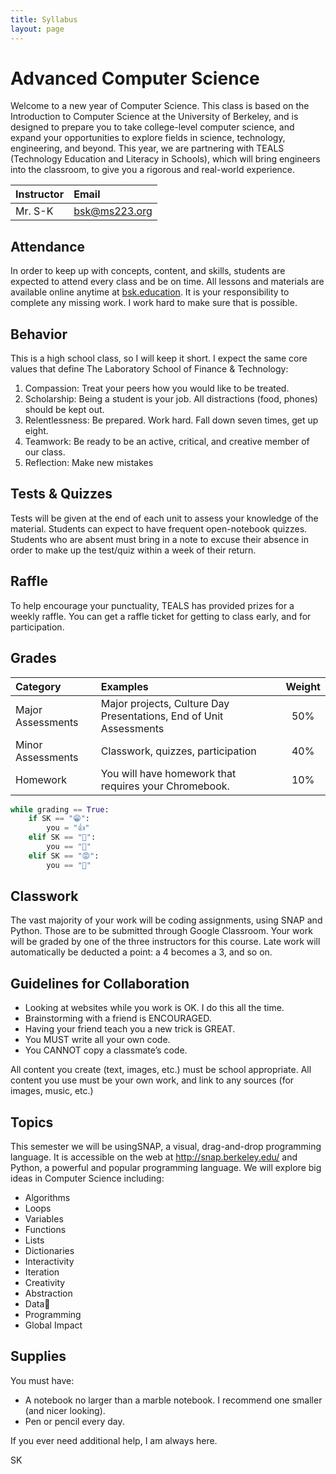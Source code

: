 ```yaml
---
title: Syllabus
layout: page
---
```


# Advanced Computer Science
Welcome to a new year of Computer Science. This class is based on the Introduction to Computer Science at the University of Berkeley, and is designed to prepare you to take college-level computer science, and expand your opportunities to explore fields in science, technology, engineering, and beyond. This year, we are partnering with TEALS (Technology Education and Literacy in Schools), which will bring engineers into the classroom, to give you a rigorous and real-world experience.

| Instructor | Email                                 |
|:-----------|:--------------------------------------|
| Mr. S-K    | [bsk@ms223.org](mailto:bsk@ms223.org) |

## Attendance
In order to keep up with concepts, content, and skills, students are expected to attend every class and be on time.
All lessons and materials are available online anytime at [bsk.education](http://bsk.education). It is your responsibility to complete any missing work. I work hard to make sure that is possible.

<!-- ## Extra Learning Time
I will hold ELT in Room 300 from 2:15-4:30 Wednesday, Thursday, and Friday. I expect that you attend at least one day a week, and it will count as a homework grade. You may choose your day during the first week of the semester. If you miss a day, you can make it up within the week- for example, you normally attend Wednesday but cannot make it, you may come either Thursday or Friday without penalty. Otherwise I require a note or phone call from a parent.
This class is designed to prepare you for college-level Computer Science, which requires building the habit of working outside of normal class time. -->


## Behavior
This is a high school class, so I will keep it short. I expect the same core values that define The Laboratory School of Finance & Technology:

1. Compassion:  Treat your peers how you would like to be treated.
2. Scholarship: Being a student is your job. All distractions (food, phones) should be kept out.
3. Relentlessness: Be prepared. Work hard. Fall down seven times, get up eight.
4. Teamwork: Be ready to be an active, critical, and creative member of our class.
5. Reflection: Make new mistakes


## Tests & Quizzes
Tests will be given at the end of each unit to assess your knowledge of the material.
Students can expect to have frequent open-notebook quizzes. Students who are absent must bring in a note to excuse their absence in order to make up the test/quiz within a week of their return.


## Raffle
To help encourage your punctuality, TEALS has provided prizes for a weekly raffle. You can get a raffle ticket for getting to class early, and for participation.

## Grades

| Category          | Examples                                                           | Weight |
|:------------------|:-------------------------------------------------------------------|:------:|
| Major Assessments | Major projects, Culture Day Presentations, End of Unit Assessments |  50%   |
| Minor Assessments | Classwork, quizzes, participation                                  |  40%   |
| Homework          | You will have homework that requires your Chromebook.              |  10%   |

```python
while grading == True:
    if SK == "😁":
        you = "👍"
    elif SK == "🤔":
        you == "🙏"
    elif SK == "😡":
        you == "👋"
```

## Classwork
The vast majority of your work will be coding assignments, using SNAP and Python. Those are to be submitted through Google Classroom. Your work will be graded by one of the three instructors for this course. Late work will automatically be deducted a point: a 4 becomes a 3, and so on.

## Guidelines for Collaboration
* Looking at websites while you work is OK. I do this all the time.
* Brainstorming with a friend is ENCOURAGED.
* Having your friend teach you a new trick is GREAT.
* You MUST write all your own code.
* You CANNOT copy a classmate’s code.

All content you create (text, images, etc.) must be school appropriate.
All content you use must be your own work, and link to any sources (for images, music, etc.)


## Topics
This semester we will be usingSNAP, a visual, drag-and-drop programming language. It is accessible on the web at http://snap.berkeley.edu/ and Python, a powerful and popular programming language. We will explore big ideas in Computer Science including:

* Algorithms
* Loops
* Variables
* Functions
* Lists
* Dictionaries
* Interactivity
* Iteration
* Creativity
* Abstraction
* Data
* Programming
* Global Impact

## Supplies
You must have:

* A notebook no larger than a marble notebook. I recommend one smaller (and nicer looking).
* Pen or pencil every day.

If you ever need additional help, I am always here.


SK

